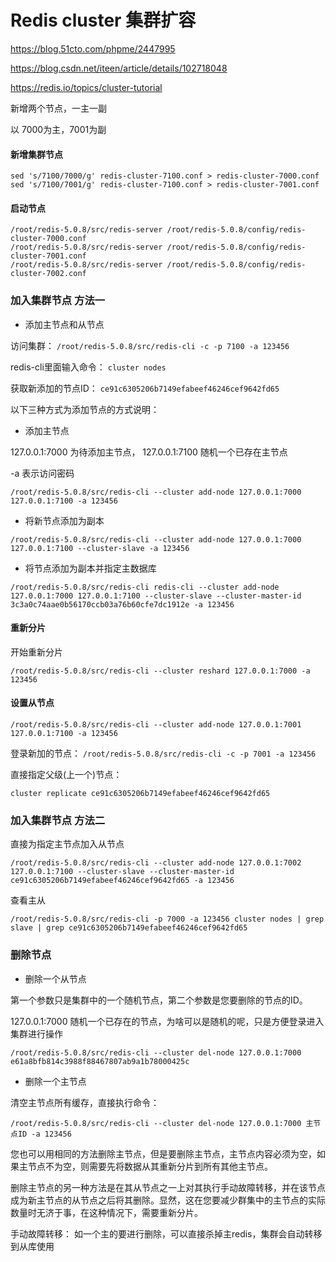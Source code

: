 # Redis cluster 集群扩容

https://blog.51cto.com/phpme/2447995

https://blog.csdn.net/iteen/article/details/102718048

https://redis.io/topics/cluster-tutorial

新增两个节点，一主一副

以 7000为主，7001为副


#### 新增集群节点

```
sed 's/7100/7000/g' redis-cluster-7100.conf > redis-cluster-7000.conf
sed 's/7100/7001/g' redis-cluster-7100.conf > redis-cluster-7001.conf

```

#### 启动节点

```
/root/redis-5.0.8/src/redis-server /root/redis-5.0.8/config/redis-cluster-7000.conf
/root/redis-5.0.8/src/redis-server /root/redis-5.0.8/config/redis-cluster-7001.conf
/root/redis-5.0.8/src/redis-server /root/redis-5.0.8/config/redis-cluster-7002.conf
```

### 加入集群节点 方法一

- 添加主节点和从节点

访问集群： ` /root/redis-5.0.8/src/redis-cli -c -p 7100 -a 123456 `

redis-cli里面输入命令： `cluster nodes`

获取新添加的节点ID： `ce91c6305206b7149efabeef46246cef9642fd65`

以下三种方式为添加节点的方式说明：

- 添加主节点

127.0.0.1:7000 为待添加主节点， 127.0.0.1:7100 随机一个已存在主节点

-a 表示访问密码

```
/root/redis-5.0.8/src/redis-cli --cluster add-node 127.0.0.1:7000 127.0.0.1:7100 -a 123456
```

- 将新节点添加为副本

```
/root/redis-5.0.8/src/redis-cli --cluster add-node 127.0.0.1:7000 127.0.0.1:7100 --cluster-slave -a 123456
```

- 将节点添加为副本并指定主数据库

```
/root/redis-5.0.8/src/redis-cli redis-cli --cluster add-node 127.0.0.1:7000 127.0.0.1:7100 --cluster-slave --cluster-master-id 3c3a0c74aae0b56170ccb03a76b60cfe7dc1912e -a 123456
```

#### 重新分片

开始重新分片

```
/root/redis-5.0.8/src/redis-cli --cluster reshard 127.0.0.1:7000 -a 123456
```

#### 设置从节点

```
/root/redis-5.0.8/src/redis-cli --cluster add-node 127.0.0.1:7001 127.0.0.1:7100 -a 123456
```

登录新加的节点： ` /root/redis-5.0.8/src/redis-cli -c -p 7001 -a 123456 `

直接指定父级(上一个)节点： 

```
cluster replicate ce91c6305206b7149efabeef46246cef9642fd65
```

### 加入集群节点 方法二

直接为指定主节点加入从节点

```
/root/redis-5.0.8/src/redis-cli --cluster add-node 127.0.0.1:7002 127.0.0.1:7100 --cluster-slave --cluster-master-id ce91c6305206b7149efabeef46246cef9642fd65 -a 123456
```

查看主从

```
/root/redis-5.0.8/src/redis-cli -p 7000 -a 123456 cluster nodes | grep slave | grep ce91c6305206b7149efabeef46246cef9642fd65 
```


### 删除节点

- 删除一个从节点

第一个参数只是集群中的一个随机节点，第二个参数是您要删除的节点的ID。

127.0.0.1:7000 随机一个已存在的节点，为啥可以是随机的呢，只是方便登录进入集群进行操作

```
/root/redis-5.0.8/src/redis-cli --cluster del-node 127.0.0.1:7000 e61a8bfb814c3988f88467807ab9a1b78000425c
```

- 删除一个主节点

清空主节点所有缓存，直接执行命令：

```
/root/redis-5.0.8/src/redis-cli --cluster del-node 127.0.0.1:7000 主节点ID -a 123456
```

您也可以用相同的方法删除主节点，但是要删除主节点，主节点内容必须为空，如果主节点不为空，则需要先将数据从其重新分片到所有其他主节点。

删除主节点的另一种方法是在其从节点之一上对其执行手动故障转移，并在该节点成为新主节点的从节点之后将其删除。显然，这在您要减少群集中的主节点的实际数量时无济于事，在这种情况下，需要重新分片。

手动故障转移： 如一个主的要进行删除，可以直接杀掉主redis，集群会自动转移到从库使用
